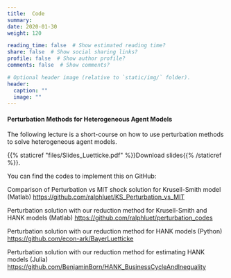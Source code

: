 ```yaml
---
title:  Code
summary:
date: 2020-01-30
weight: 120

reading_time: false  # Show estimated reading time?
share: false  # Show social sharing links?
profile: false  # Show author profile?
comments: false  # Show comments?

# Optional header image (relative to `static/img/` folder).
header:
  caption: ""
  image: ""
---
```


#### Perturbation Methods for Heterogeneous Agent Models

The following lecture is a short-course on how to use perturbation methods to solve heterogeneous agent models. 

{{% staticref "files/Slides_Luetticke.pdf" %}}Download slides{{% /staticref %}}.

You can find the codes to implement this on GitHub:

Comparison of Perturbation vs MIT shock solution for Krusell-Smith model (Matlab)
https://github.com/ralphluet/KS_Perturbation_vs_MIT
	
Perturbation solution with our reduction method for Krusell-Smith and HANK models (Matlab)
https://github.com/ralphluet/perturbation_codes
	
Perturbation solution with our reduction method for HANK models (Python)
https://github.com/econ-ark/BayerLuetticke

Perturbation solution with our reduction method for estimating HANK models (Julia)
https://github.com/BenjaminBorn/HANK_BusinessCycleAndInequality

